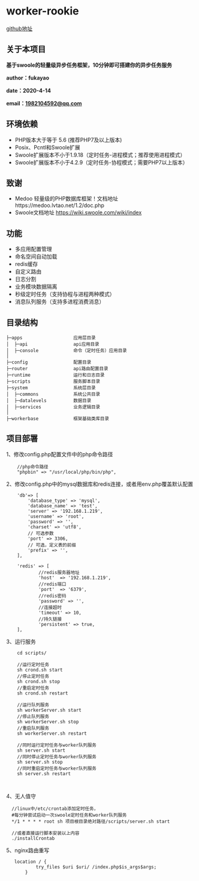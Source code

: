 # worker-rookie
[github地址](https://github.com/mingdiantianxia/worker-rookie)

## 关于本项目
**基于swoole的轻量级异步任务框架，10分钟即可搭建你的异步任务服务**

**author：fukayao**

**date：2020-4-14**

**email：1982104592@qq.com**

## 环境依赖

* PHP版本大于等于 5.6 (推荐PHP7及以上版本)  
* Posix、Pcntl和Swoole扩展  
* Swoole扩展版本不小于1.9.18（定时任务-进程模式；推荐使用进程模式）
* Swoole扩展版本不小于4.2.9（定时任务-协程模式；需要PHP7以上版本）

## 致谢

* Medoo  轻量级的PHP数据库框架！文档地址https://medoo.lvtao.net/1.2/doc.php
* Swoole文档地址 https://wiki.swoole.com/wiki/index

## 功能

* 多应用配置管理
* 命名空间自动加载
* redis缓存
* 自定义路由
* 日志分割
* 业务模块数据隔离
* 秒级定时任务（支持协程与进程两种模式）
* 消息队列服务（支持多进程消费消息）

## 目录结构
```code
├─apps                   应用层目录
│  ├─api                 api应用目录  
│  ├─console             命令（定时任务）应用目录
│  
├─config                 配置目录
├─router                 api路由配置目录
├─runtime                运行和日志目录
├─scripts                服务脚本目录
├─system                 系统层目录
│  ├─commons             系统公共目录  
│  ├─datalevels          数据目录
│  ├─services            业务逻辑目录
│  
├─workerbase             框架基础类库目录
```

## 项目部署

1、修改config.php配置文件中的php命令路径
```code
    //php命令路径
    "phpbin" => "/usr/local/php/bin/php",
```
2、修改config.php中的mysql数据库和redis连接，或者用env.php覆盖默认配置
```code
    'db'=> [
        'database_type' => 'mysql',
        'database_name' => 'test',
        'server' => '192.168.1.219',
        'username' => 'root',
        'password' => '',
        'charset' => 'utf8',
        // 可选参数
        'port' => 3306,
        // 可选，定义表的前缀
        'prefix' => '',
    ],

    'redis' => [
            //redis服务器地址
            'host'  => '192.168.1.219',
            //redis端口
            'port'  => '6379',
            //redis密码
            'password' => '',
            //连接超时
            'timeout' => 10,
            //持久链接
            'persistent' => true,
    ],
```

3、运行服务
```code
    cd scripts/
    
    //运行定时任务
    sh crond.sh start
    //停止定时任务
    sh crond.sh stop
    //重启定时任务
    sh crond.sh restart
    
    //运行队列服务
    sh workerServer.sh start
    //停止队列服务
    sh workerServer.sh stop
    //重启队列服务
    sh workerServer.sh restart
    
    //同时运行定时任务与worker队列服务
    sh server.sh start
    //同时停止定时任务与worker队列服务
    sh server.sh stop
    //同时重启定时任务与worker队列服务
    sh server.sh restart
    
    
```

4、无人值守
```code
  //linux中/etc/crontab添加定时任务，
  #每分钟尝试启动一次swoole定时任务和worker队列服务
  */1 * * * * root sh 项目根目录绝对路径/scripts/server.sh start
  
  //或者直接运行脚本安装以上内容
  ./installCrontab
```

5、nginx路由重写
```code
   location / {
           try_files $uri $uri/ /index.php$is_args$args;
       }
```